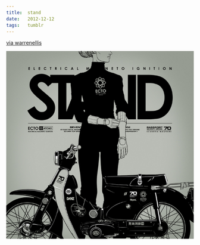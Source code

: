 ```yaml
---
title:  stand
date:   2012-12-12
tags:   tumblr
---
```


[via warrenellis](http://silencetv.com/blog/?p=1364)

![](/images/2012-08-15-stand.jpg)